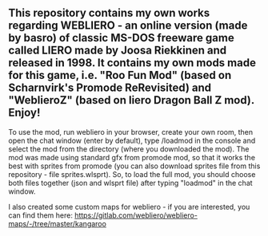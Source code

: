 This repository contains my own works regarding WEBLIERO - an online version (made by basro) of classic MS-DOS freeware game called LIERO made by Joosa Riekkinen and released in 1998. It contains my own mods made for this game, i.e. "Roo Fun Mod" (based on Scharnvirk's Promode ReRevisited) and "WeblieroZ" (based on liero Dragon Ball Z mod). Enjoy!
---------------------------------------------------
To use the mod, run webliero in your browser, create your own room, then open the chat window (enter by default), type /loadmod in the console and select the mod from the directory (where you downloaded the mod). The mod was made using standard gfx from promode mod, so that it works the best with sprites from promode (you can also download sprites file from this repository - file sprites.wlsprt). So, to load the full mod, you should choose both files together (json and wlsprt file) after typing "loadmod" in the chat window.

I also created some custom maps for webliero - if you are interested, you can find them here: https://gitlab.com/webliero/webliero-maps/-/tree/master/kangaroo

